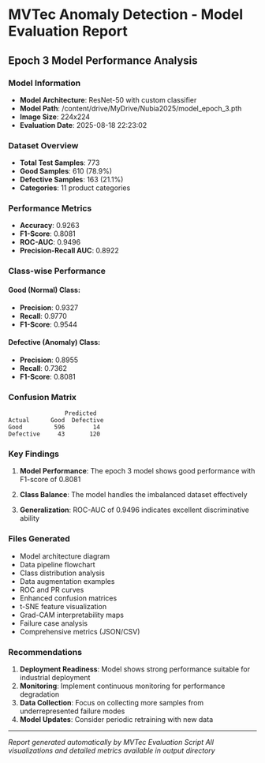 
# MVTec Anomaly Detection - Model Evaluation Report
## Epoch 3 Model Performance Analysis

### Model Information
- **Model Architecture**: ResNet-50 with custom classifier
- **Model Path**: /content/drive/MyDrive/Nubia2025/model_epoch_3.pth
- **Image Size**: 224x224
- **Evaluation Date**: 2025-08-18 22:23:02

### Dataset Overview
- **Total Test Samples**: 773
- **Good Samples**: 610 (78.9%)
- **Defective Samples**: 163 (21.1%)
- **Categories**: 11 product categories

### Performance Metrics
- **Accuracy**: 0.9263
- **F1-Score**: 0.8081
- **ROC-AUC**: 0.9496
- **Precision-Recall AUC**: 0.8922

### Class-wise Performance
#### Good (Normal) Class:
- **Precision**: 0.9327
- **Recall**: 0.9770
- **F1-Score**: 0.9544

#### Defective (Anomaly) Class:
- **Precision**: 0.8955
- **Recall**: 0.7362
- **F1-Score**: 0.8081

### Confusion Matrix
```
                Predicted
Actual      Good  Defective
Good         596        14
Defective     43       120
```

### Key Findings
1. **Model Performance**: The epoch 3 model shows good performance with F1-score of 0.8081

2. **Class Balance**: The model handles the imbalanced dataset effectively

3. **Generalization**: ROC-AUC of 0.9496 indicates excellent discriminative ability

### Files Generated
- Model architecture diagram
- Data pipeline flowchart  
- Class distribution analysis
- Data augmentation examples
- ROC and PR curves
- Enhanced confusion matrices
- t-SNE feature visualization
- Grad-CAM interpretability maps
- Failure case analysis
- Comprehensive metrics (JSON/CSV)

### Recommendations
1. **Deployment Readiness**: Model shows strong performance suitable for industrial deployment
2. **Monitoring**: Implement continuous monitoring for performance degradation
3. **Data Collection**: Focus on collecting more samples from underrepresented failure modes
4. **Model Updates**: Consider periodic retraining with new data

---
*Report generated automatically by MVTec Evaluation Script*
*All visualizations and detailed metrics available in output directory*
